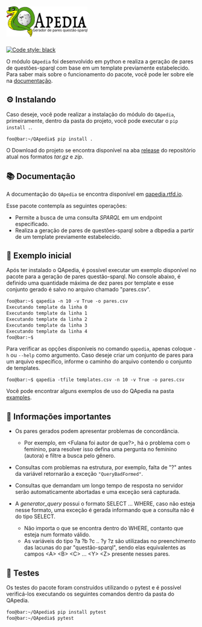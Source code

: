 # <img alt="QApedia" src="docs/source/_static/logo.png" height="80">

[![Code style: black](https://img.shields.io/badge/code%20style-black-000000.svg)](https://github.com/python/black)

O módulo ``QApedia`` foi desenvolvido em python e realiza a geração de pares de
questões-sparql com base em um template previamente estabelecido. Para saber
mais sobre o funcionamento do pacote, você pode ler sobre ele na [documentação](https://qapedia.readthedocs.io/pt/latest/).


## ⚙️ Instalando


Caso deseje, você pode realizar a instalação do módulo do ``QApedia``,
primeiramente, dentro da pasta do projeto, você pode executar o
``pip install .``. 

```console
foo@bar:~/QApedia$ pip install .
```

O Download do projeto se encontra disponível na aba [release](https://github.com/JessicaCardoso/QApedia/releases) do repositório atual nos formatos *tar.gz* e *zip*.

## 📚 Documentação

A documentação do ``QApedia`` se encontra disponível em [qapedia.rtfd.io](https://qapedia.readthedocs.io/pt/latest/).

Esse pacote contempla as seguintes operações:

* Permite a busca de uma consulta *SPARQL* em um endpoint especificado.
* Realiza a geração de pares de questões-sparql sobre a dbpedia a partir de um template previamente estabelecido.

## 📝 Exemplo inicial

Após ter instalado o QApedia, é possível executar um exemplo disponível no pacote para a geração de pares questão-sparql. No console abaixo, é definido uma quantidade máxima de dez pares por template e esse conjunto gerado é salvo no arquivo chamado "pares.csv".

```console
foo@bar:~$ qapedia -n 10 -v True -o pares.csv
Executando template da linha 0
Executando template da linha 1
Executando template da linha 2
Executando template da linha 3
Executando template da linha 4
foo@bar:~$ 
```

Para verificar as opções disponíveis no comando ``qapedia``, apenas coloque ``-h`` ou ``--help`` como argumento. Caso deseje criar um conjunto de pares para um arquivo específico, informe o caminho do arquivo contendo o conjunto de templates.

```console
foo@bar:~$ qapedia -tfile templates.csv -n 10 -v True -o pares.csv
```

 Você pode encontrar alguns exemplos de uso do QApedia na pasta [examples](examples).

## 🚧 Informações importantes

* Os pares gerados podem apresentar problemas de concordância. 
    * Por exemplo, em <Fulana foi autor de que?>, há o problema com o feminino, para resolver isso defina uma pergunta no feminino (autora) e filtre a busca pelo gênero.

* Consultas com problemas na estrutura, por exemplo, falta de "?" antes da variável retornarão a exceção ``"QueryBadFormed"``.

* Consultas que demandam um longo tempo de resposta no servidor serão automaticamente abortadas e uma exceção será capturada.

* A *generator_query* possui o formato SELECT ... WHERE, caso não esteja nesse formato, uma exceção é gerada informando que a consulta não é do tipo SELECT.

    * Não importa o que se encontra dentro do WHERE, contanto que esteja num formato válido.
    * As variáveis do tipo ?a ?b ?c .. ?y ?z são utilizadas no preenchimento das lacunas do par "questão-sparql", sendo elas equivalentes as campos \<A\> \<B\> \<C\> ... \<Y\> \<Z\> presente nesses pares.

## 📏 Testes

Os testes do pacote foram construídos utilizando o pytest e é possível verificá-los executando os seguintes comandos dentro da pasta do QApedia. 

```console
foo@bar:~/QApedia$ pip install pytest
foo@bar:~/QApedia$ pytest
```

